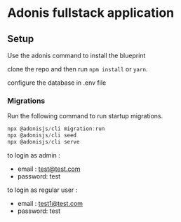 # Adonis fullstack application

## Setup

Use the adonis command to install the blueprint

clone the repo and then run `npm install` or `yarn`.

configure the database in .env file

### Migrations

Run the following command to run startup migrations.

```js
npx @adonisjs/cli migration:run
npx @adonisjs/cli seed
npx @adonisjs/cli serve
```

to login as admin :

- email : test@test.com
- password: test

to login as regular user :

- email : test1@test.com
- password: test

